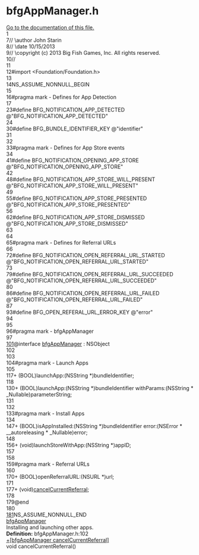 # bfgAppManager.h

<div class="contents"><a href="bfg_app_manager_8h.html">Go to the documentation of this file.</a><div class="fragment"><div class="line"><a id="l00001" name="l00001"></a><span class="lineno">    1</span></div><div class="line"><a id="l00007" name="l00007"></a><span class="lineno">    7</span><span class="comment">// \author John Starin</span></div><div class="line"><a id="l00008" name="l00008"></a><span class="lineno">    8</span><span class="comment">// \date 10/15/2013</span></div><div class="line"><a id="l00009" name="l00009"></a><span class="lineno">    9</span><span class="comment">// \copyright (c) 2013 Big Fish Games, Inc. All rights reserved.</span></div><div class="line"><a id="l00010" name="l00010"></a><span class="lineno">   10</span><span class="comment">//</span></div><div class="line"><a id="l00011" name="l00011"></a><span class="lineno">   11</span></div><div class="line"><a id="l00012" name="l00012"></a><span class="lineno">   12</span><span class="preprocessor">#import &lt;Foundation/Foundation.h&gt;</span></div><div class="line"><a id="l00013" name="l00013"></a><span class="lineno">   13</span></div><div class="line"><a id="l00014" name="l00014"></a><span class="lineno">   14</span>NS_ASSUME_NONNULL_BEGIN</div><div class="line"><a id="l00015" name="l00015"></a><span class="lineno">   15</span></div><div class="line"><a id="l00016" name="l00016"></a><span class="lineno">   16</span><span class="preprocessor">#pragma mark - Defines for App Detection</span></div><div class="line"><a id="l00017" name="l00017"></a><span class="lineno">   17</span></div><div class="line"><a id="l00023" name="l00023"></a><span class="lineno">   23</span><span class="preprocessor">#define BFG_NOTIFICATION_APP_DETECTED @&quot;BFG_NOTIFICATION_APP_DETECTED&quot;</span></div><div class="line"><a id="l00024" name="l00024"></a><span class="lineno">   24</span></div><div class="line"><a id="l00030" name="l00030"></a><span class="lineno">   30</span><span class="preprocessor">#define BFG_BUNDLE_IDENTIFIER_KEY @&quot;identifier&quot;</span></div><div class="line"><a id="l00031" name="l00031"></a><span class="lineno">   31</span></div><div class="line"><a id="l00032" name="l00032"></a><span class="lineno">   32</span></div><div class="line"><a id="l00033" name="l00033"></a><span class="lineno">   33</span><span class="preprocessor">#pragma mark - Defines for App Store events</span></div><div class="line"><a id="l00034" name="l00034"></a><span class="lineno">   34</span></div><div class="line"><a id="l00041" name="l00041"></a><span class="lineno">   41</span><span class="preprocessor">#define BFG_NOTIFICATION_OPENING_APP_STORE @&quot;BFG_NOTIFICATION_OPENING_APP_STORE&quot;</span></div><div class="line"><a id="l00042" name="l00042"></a><span class="lineno">   42</span></div><div class="line"><a id="l00048" name="l00048"></a><span class="lineno">   48</span><span class="preprocessor">#define BFG_NOTIFICATION_APP_STORE_WILL_PRESENT @&quot;BFG_NOTIFICATION_APP_STORE_WILL_PRESENT&quot;</span></div><div class="line"><a id="l00049" name="l00049"></a><span class="lineno">   49</span></div><div class="line"><a id="l00055" name="l00055"></a><span class="lineno">   55</span><span class="preprocessor">#define BFG_NOTIFICATION_APP_STORE_PRESENTED @&quot;BFG_NOTIFICATION_APP_STORE_PRESENTED&quot;</span></div><div class="line"><a id="l00056" name="l00056"></a><span class="lineno">   56</span></div><div class="line"><a id="l00062" name="l00062"></a><span class="lineno">   62</span><span class="preprocessor">#define BFG_NOTIFICATION_APP_STORE_DISMISSED @&quot;BFG_NOTIFICATION_APP_STORE_DISMISSED&quot;</span></div><div class="line"><a id="l00063" name="l00063"></a><span class="lineno">   63</span></div><div class="line"><a id="l00064" name="l00064"></a><span class="lineno">   64</span></div><div class="line"><a id="l00065" name="l00065"></a><span class="lineno">   65</span><span class="preprocessor">#pragma mark - Defines for Referral URLs</span></div><div class="line"><a id="l00066" name="l00066"></a><span class="lineno">   66</span></div><div class="line"><a id="l00072" name="l00072"></a><span class="lineno">   72</span><span class="preprocessor">#define BFG_NOTIFICATION_OPEN_REFERRAL_URL_STARTED @&quot;BFG_NOTIFICATION_OPEN_REFERRAL_URL_STARTED&quot;</span></div><div class="line"><a id="l00073" name="l00073"></a><span class="lineno">   73</span></div><div class="line"><a id="l00079" name="l00079"></a><span class="lineno">   79</span><span class="preprocessor">#define BFG_NOTIFICATION_OPEN_REFERRAL_URL_SUCCEEDED @&quot;BFG_NOTIFICATION_OPEN_REFERRAL_URL_SUCCEEDED&quot;</span></div><div class="line"><a id="l00080" name="l00080"></a><span class="lineno">   80</span></div><div class="line"><a id="l00086" name="l00086"></a><span class="lineno">   86</span><span class="preprocessor">#define BFG_NOTIFICATION_OPEN_REFERRAL_URL_FAILED @&quot;BFG_NOTIFICATION_OPEN_REFERRAL_URL_FAILED&quot;</span></div><div class="line"><a id="l00087" name="l00087"></a><span class="lineno">   87</span></div><div class="line"><a id="l00093" name="l00093"></a><span class="lineno">   93</span><span class="preprocessor">#define BFG_OPEN_REFERAL_URL_ERROR_KEY @&quot;error&quot;</span></div><div class="line"><a id="l00094" name="l00094"></a><span class="lineno">   94</span></div><div class="line"><a id="l00095" name="l00095"></a><span class="lineno">   95</span></div><div class="line"><a id="l00096" name="l00096"></a><span class="lineno">   96</span><span class="preprocessor">#pragma mark - bfgAppManager</span></div><div class="line"><a id="l00097" name="l00097"></a><span class="lineno">   97</span></div><div class="line"><a id="l00101" name="l00101"></a><span class="lineno"><a class="line" href="interfacebfg_app_manager.html">  101</a></span><span class="keyword">@interface </span><a class="code hl_interface" href="interfacebfg_app_manager.html">bfgAppManager</a> : NSObject</div><div class="line"><a id="l00102" name="l00102"></a><span class="lineno">  102</span></div><div class="line"><a id="l00103" name="l00103"></a><span class="lineno">  103</span></div><div class="line"><a id="l00104" name="l00104"></a><span class="lineno">  104</span><span class="preprocessor">#pragma mark - Launch Apps</span></div><div class="line"><a id="l00105" name="l00105"></a><span class="lineno">  105</span></div><div class="line"><a id="l00117" name="l00117"></a><span class="lineno">  117</span>+ (BOOL)launchApp:(NSString *)bundleIdentifier;</div><div class="line"><a id="l00118" name="l00118"></a><span class="lineno">  118</span></div><div class="line"><a id="l00130" name="l00130"></a><span class="lineno">  130</span>+ (BOOL)launchApp:(NSString *)bundleIdentifier withParams:(NSString * _Nullable)parameterString;</div><div class="line"><a id="l00131" name="l00131"></a><span class="lineno">  131</span></div><div class="line"><a id="l00132" name="l00132"></a><span class="lineno">  132</span></div><div class="line"><a id="l00133" name="l00133"></a><span class="lineno">  133</span><span class="preprocessor">#pragma mark - Install Apps</span></div><div class="line"><a id="l00134" name="l00134"></a><span class="lineno">  134</span></div><div class="line"><a id="l00147" name="l00147"></a><span class="lineno">  147</span>+ (BOOL)isAppInstalled:(NSString *)bundleIdentifier error:(NSError * __autoreleasing * _Nullable)error;</div><div class="line"><a id="l00148" name="l00148"></a><span class="lineno">  148</span></div><div class="line"><a id="l00156" name="l00156"></a><span class="lineno">  156</span>+ (void)launchStoreWithApp:(NSString *)appID;</div><div class="line"><a id="l00157" name="l00157"></a><span class="lineno">  157</span></div><div class="line"><a id="l00158" name="l00158"></a><span class="lineno">  158</span></div><div class="line"><a id="l00159" name="l00159"></a><span class="lineno">  159</span><span class="preprocessor">#pragma mark - Referral URLs</span></div><div class="line"><a id="l00160" name="l00160"></a><span class="lineno">  160</span></div><div class="line"><a id="l00170" name="l00170"></a><span class="lineno">  170</span>+ (BOOL)openReferralURL:(NSURL *)url;</div><div class="line"><a id="l00171" name="l00171"></a><span class="lineno">  171</span></div><div class="line"><a id="l00177" name="l00177"></a><span class="lineno">  177</span>+ (void)<a class="code hl_function" href="interfacebfg_app_manager.html#a7dc8b95822ae3215c96a7ade0682fa28">cancelCurrentReferral</a>;</div><div class="line"><a id="l00178" name="l00178"></a><span class="lineno">  178</span></div><div class="line"><a id="l00179" name="l00179"></a><span class="lineno">  179</span><span class="keyword">@end</span></div><div class="line"><a id="l00180" name="l00180"></a><span class="lineno">  180</span></div><div class="line"><a id="l00181" name="l00181"></a><span class="lineno"><a class="line" href="interfacebfg_app_manager.html#a7dc8b95822ae3215c96a7ade0682fa28">  181</a></span>NS_ASSUME_NONNULL_END</div><div class="ttc" id="ainterfacebfg_app_manager_html"><div class="ttname"><a href="interfacebfg_app_manager.html">bfgAppManager</a></div><div class="ttdoc">Installing and launching other apps.</div><div class="ttdef"><b>Definition:</b> bfgAppManager.h:102</div></div><div class="ttc" id="ainterfacebfg_app_manager_html_a7dc8b95822ae3215c96a7ade0682fa28"><div class="ttname"><a href="interfacebfg_app_manager.html#a7dc8b95822ae3215c96a7ade0682fa28">+[bfgAppManager cancelCurrentReferral]</a></div><div class="ttdeci">void cancelCurrentReferral()</div></div></div> 
